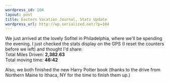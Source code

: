```yaml
--- 
wordpress_id: 104
layout: post
title: Eastern Vacation Journal, Stats Update
wordpress_url: http://wp.serialized.net/?p=104
---
```

<p>We just arrived at the lovely Sofitel in Philadelphia, where we&#39;ll be spending the evening. I just checked the stats display on the <span class="caps">GPS </span>(I reset the counters before we left) and thought I&#39;d share:<br />
Total Miles Driven: <strong>2,382.63</strong><br />
Total moving time: <strong>46:42</strong></p>

<p>Also, we both finished the new Harry Potter book (thanks to the drive from Northern Maine to Ithaca, NY for the time to finish them up.)</p>
